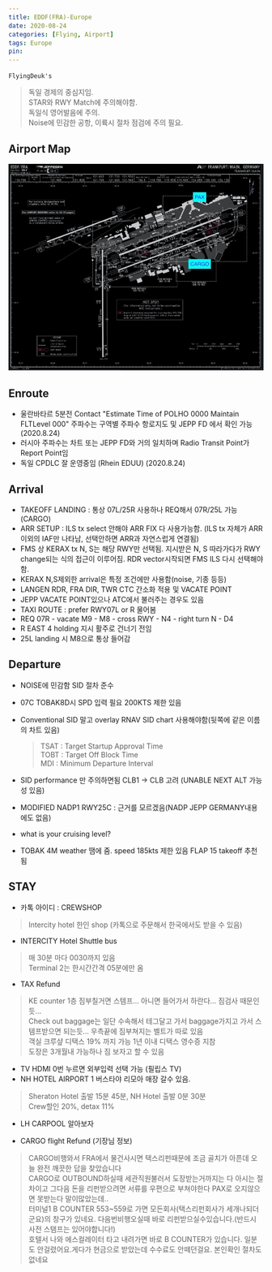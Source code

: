 ```yaml
---
title: EDDF(FRA)-Europe
date: 2020-08-24
categories: [Flying, Airport]
tags: Europe
pin:
---
```


`FlyingDeuk's`
> 독일 경제의 중심지임. <br>
STAR와 RWY Match에 주의해야함. <br>
독일식 영어발음에 주의. <br>
Noise에 민감한 공항, 이륙시 절차 점검에 주의 필요. <br>


## Airport Map
![fra](/img/flying/airport/fra_ap.jpg)

## Enroute
* 울란바타르 5분전 Contact "Estimate Time of POLHO 0000 Maintain FLTLevel 000" 주파수는 구역별 주파수 항로지도 및 JEPP FD 에서 확인 가능(2020.8.24)
* 러시아 주파수는 차트 또는 JEPP FD와 거의 일치하며 Radio Transit Point가 Report Point임
* 독일 CPDLC 잘 운영중임 (Rhein EDUU) (2020.8.24)

## Arrival
- TAKEOFF LANDING : 통상 07L/25R 사용하나 REQ해서 07R/25L 가능(CARGO)
- ARR SETUP : ILS tx select 안해야 ARR FIX 다 사용가능함. (ILS tx 자체가 ARR이외의 IAF만 나타남, 선택안하면 ARR과 자연스럽게 연결됨)
- FMS 상 KERAX tx N, S는 해당 RWY만 선택됨. 지시받은 N, S 따라가다가 RWY change되는 식의 접근이 이루어짐. RDR vector시작되면 FMS ILS 다시 선택해야함.
- KERAX N,S제외한 arrival은 특정 조건에만 사용함(noise, 기종 등등)
- LANGEN RDR, FRA DIR, TWR CTC 간소화 적용 및 VACATE POINT
- JEPP VACATE POINT있으나 ATC에서 불러주는 경우도 있음
- TAXI ROUTE : prefer RWY07L or R 물어봄
- REQ 07R - vacate M9 - M8 - cross RWY - N4 - right turn N - D4
- R EAST 4 holding 지시 활주로 건너기 전임
- 25L landing 시 M8으로 통상 들어감

## Departure
- NOISE에 민감함 SID 절차 준수
- 07C TOBAK8D시 SPD 입력 필요 200KTS 제한 있음
- Conventional SID 말고 overlay RNAV SID chart 사용해야함(뒷쪽에 같은 이름의 차트 있음)
	> TSAT : Target Startup Approval Time <br>
  TOBT : Target Off Block Time <br>
  MDI : Minimum Departure Interval

- SID performance 만 주의하면됨 CLB1 -> CLB 고려 (UNABLE NEXT ALT 가능성 있음)
- MODIFIED NADP1 RWY25C : 근거를 모르겠음(NADP JEPP GERMANY내용에도 없음)
- what is your cruising level?
- TOBAK 4M weather 땜에 줌. speed 185kts 제한 있음 FLAP 15 takeoff 추천됨


## STAY
- 카톡 아이디 : CREWSHOP
>Intercity hotel 한인 shop (카톡으로 주문해서 한국에서도 받을 수 있음)

- INTERCITY Hotel Shuttle bus
>매 30분 마다 0030까지 있음<br>
Terminal 2는 한시간간격 05분에만 옴

- TAX Refund
>KE counter 1층 짐부칠거면 스템프... 아니면 들어가서 하란다... 짐검사 때문인듯…<br>
Check out baggage는 일단 수속해서 테그달고 가서 baggage가지고 가서 스템프받으면 되는듯… 우측끝에 짐부쳐지는 벨트가 따로 있음 <br>
객실 크루샾 디택스 19% 까지 가능 1년 이내 디택스 영수증 지참<br>
도장은 3개월내 가능하나 짐 보자고 할 수 있음

- TV HDMI 0번 누르면 외부입력 선택 가능 (필립스 TV)
- NH HOTEL AIRPORT 1 버스타야 리모아 매장 갈수 있음.
>Sheraton Hotel 출발 15분 45분, NH Hotel 출발 0분 30분<br>
Crew할인 20%, detax 11%

- LH CARPOOL 알아보자

- CARGO flight Refund (기장님 정보)
>CARGO비행와서 FRA에서 물건사시면 택스리펀때문에 조금 골치가 아픈데 오늘 완전 깨끗한 답을 찾았습니다 <br>
CARGO로 OUTBOUND하실때 세관직원불러서 도장받는거까지는 다 아시는 절차이고 그다음 돈을 리펀받으려면 서류를 우편으로 부쳐야한다 PAX로 오지않으면 못받는다 말이많았는데..<br>
터미널1 B COUNTER 553~559로 가면 모든회사(택스리펀회사가 세개나되더군요)의 창구가 있네요. 다음번비행오실때  바로 리펀받으실수있습니다.(반드시 사전 스탬프는 있어야합니다!)<br>
호텔서 나와 에스컬레이터 타고 내려가면 바로 B COUNTER가 있습니다. 일분도 안걸렸어요.게다가 현금으로 받았는데 수수료도 안떼던걸요. 본인확인 절차도없네요

